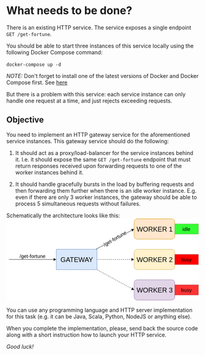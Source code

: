 # What needs to be done?

There is an existing HTTP service. The service exposes a single endpoint `GET /get-fortune`.

You should be able to start three instances of this service locally using the following Docker Compose command:

`docker-compose up -d`


_NOTE:_ Don't forget to install one of the latest versions of Docker and Docker Compose first. 
See [here](https://docs.docker.com/compose/install/)


But there is a problem with this service: each service instance can only handle one request at a time, and just rejects exceeding requests.


## Objective

You need to implement an HTTP gateway service for the aforementioned service instances. This gateway service should do the following:

1. It should act as a proxy/load-balancer for the service instances behind it. I.e. it should expose the same `GET /get-fortune`
endpoint that must return responses received upon forwarding requests to one of the worker instances behind it.

2. It should handle gracefully bursts in the load by buffering requests and then forwarding them further when there is an idle
worker instance. E.g. even if there are only 3 worker instances, the gateway should be able to process 5 simultaneous 
requests without failures.


Schematically the architecture looks like this:
![Design](gateway_design.png)


You can use any programming language and HTTP server implementation for this task (e.g. it can be Java, Scala, Python, NodeJS or anything else).

When you complete the implementation, please, send back the source code along with a short instruction how to launch your HTTP service.

_Good luck!_

